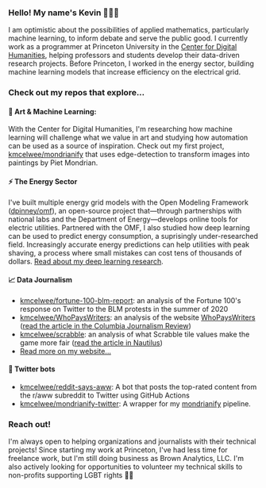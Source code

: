 ### Hello! My name's Kevin 👨🏻‍💻 

I am optimistic about the possibilities of applied mathematics, particularly machine learning, to inform debate and serve the public good. I currently work as a programmer at Princeton University in the [Center for Digital Humanities](https://github.com/Princeton-CDH/), helping professors and students develop their data-driven research projects. Before Princeton, I worked in the energy sector, building machine learning models that increase efficiency on the electrical grid.

### Check out my repos that explore...

#### 🎨 Art & Machine Learning:

With the Center for Digital Humanities, I'm researching how machine learning will challenge what we value in art and studying how automation can be used as a source of inspiration. Check out my first project, [kmcelwee/mondrianify](https://github.com/kmcelwee/mondrianify) that uses edge-detection to transform images into paintings by Piet Mondrian.

#### ⚡ The Energy Sector

I've built multiple energy grid models with the Open Modeling Framework ([dpinney/omf](https://github.com/dpinney/omf)), an open-source project that—through partnerships with national labs and the Department of Energy—develops online tools for electric utilities. Partnered with the OMF, I also studied how deep learning can be used to predict energy consumption, a suprisingly under-researched field. Increasingly accurate energy predictions can help utilities with peak shaving, a process where small mistakes can cost tens of thousands of dollars. [Read about my deep learning research](https://www.kmcelwee.com/load-forecasting/).

#### 📈 Data Journalism

- [kmcelwee/fortune-100-blm-report](https://kmcelwee.github.io/fortune-100-blm-report/site/): an analysis of the Fortune 100's response on Twitter to the BLM protests in the summer of 2020
- [kmcelwee/WhoPaysWriters](https://github.com/kmcelwee/WhoPaysWriters): an analysis of the website [WhoPaysWriters](http://whopayswriters.com/#/results) ([read the article in the Columbia Journalism Review](https://www.cjr.org/business_of_news/where-to-pitch-data-who-pays-writers.php))
- [kmcelwee/scrabble](https://github.com/kmcelwee/scrabble): an analysis of what Scrabble tile values make the game more fair ([read the article in Nautilus](http://nautil.us/issue/67/reboot/does-scrabble-need-to-be-fixed))
- [Read more on my website...](https://www.kmcelwee.com/)

#### 🤖 Twitter bots

- [kmcelwee/reddit-says-aww](https://github.com/kmcelwee/reddit-says-aww): A bot that posts the top-rated content from the r/aww subreddit to Twitter using GitHub Actions
- [kmcelwee/mondrianify-twitter](https://github.com/kmcelwee/mondrianify-twitter): A wrapper for my [mondrianify](https://github.com/kmcelwee/mondrianify) pipeline.

### Reach out!

I'm always open to helping organizations and journalists with their technical projects! Since starting my work at Princeton, I've had less time for freelance work, but I'm still doing business as Brown Analytics, LLC. I'm also actively looking for opportunities to volunteer my technical skills to non-profits supporting LGBT rights 🏳️‍🌈 
